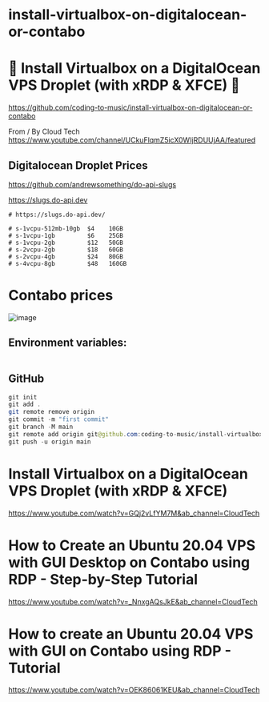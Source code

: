 # install-virtualbox-on-digitalocean-or-contabo

# 🚀 Install Virtualbox on a DigitalOcean VPS Droplet (with xRDP & XFCE) 🚀

https://github.com/coding-to-music/install-virtualbox-on-digitalocean-or-contabo

From / By Cloud Tech https://www.youtube.com/channel/UCkuFlqmZ5icX0WIjRDUUjAA/featured

## Digitalocean Droplet Prices

https://github.com/andrewsomething/do-api-slugs

https://slugs.do-api.dev

```
# https://slugs.do-api.dev/

# s-1vcpu-512mb-10gb  $4    10GB
# s-1vcpu-1gb         $6    25GB
# s-1vcpu-2gb         $12   50GB
# s-2vcpu-2gb         $18   60GB
# s-2vcpu-4gb         $24   80GB
# s-4vcpu-8gb         $48   160GB
```

# Contabo prices

![image](https://github.com/coding-to-music/install-virtualbox-on-digitalocean-or-contabo/blob/main/images/contabo-prices-2022.png?raw=true)

## Environment variables:

```java

```

## GitHub

```java
git init
git add .
git remote remove origin
git commit -m "first commit"
git branch -M main
git remote add origin git@github.com:coding-to-music/install-virtualbox-on-digitalocean-or-contabo.git
git push -u origin main

```

# Install Virtualbox on a DigitalOcean VPS Droplet (with xRDP & XFCE)

https://www.youtube.com/watch?v=GQj2vLfYM7M&ab_channel=CloudTech

# How to Create an Ubuntu 20.04 VPS with GUI Desktop on Contabo using RDP - Step-by-Step Tutorial

https://www.youtube.com/watch?v=_NnxgAQsJkE&ab_channel=CloudTech

# How to create an Ubuntu 20.04 VPS with GUI on Contabo using RDP - Tutorial

https://www.youtube.com/watch?v=OEK86061KEU&ab_channel=CloudTech
